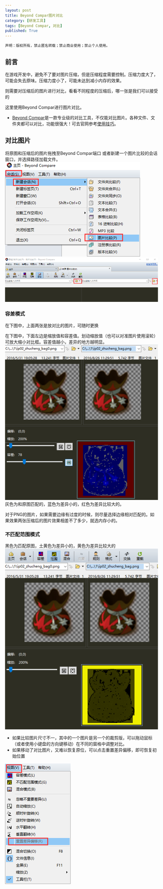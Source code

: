 ```yaml
---
layout: post
title: Beyond Compar图片对比
category: [研发工具]
tags: [Beyond Compar, 对比]
published: True
---
```



`声明：版权所有，禁止匿名转载；禁止商业使用；禁止个人使用。`


## **前言**
在游戏开发中，避免不了要对图片压缩，但是压缩程度需要控制。压缩力度大了，可能会失去原味。压缩力度小了，可能未达到减小内存的效果。

则需要对压缩后的图片进行对比，看看不同程度的压缩后，哪一张是我们可以接受的

这里使用Beyond Compar进行图片对比。

- [Beyond Compar](http://www.beyondcompare.cc/)是一款专业级的对比工具，不仅能对比图片。各种文件、文件夹都可以对比，功能很强大！可去官网参考[使用技巧](http://www.beyondcompare.cc/jiqiao/)。

## **对比图片**
将原图和压缩后的图片拖拽至Beyond Compar端口
或者新建一个图片比较的会话窗口，并选择路径加载文件。
<left>
	<img src="/public/img/Beyond Compar图片对比/01.png">
	<img src="/public/img/Beyond Compar图片对比/02.png"></left>

### **容差模式**
在下图中，上面两张是放对比的图片，可随时更换

在下图中，下面左边是缩放值和容差值。划动缩放值（也可以对准图片使用滚轮）可放大缩小对比框。容差值越小，差异的地方越明显。
<left>
	<img src="/public/img/Beyond Compar图片对比/03.png"></left>
灰色为和原图匹配的，蓝色为差异小的，红色为差异比较大的。

对于PNG的图片，如果需要边缘有过度的时候，则尽量选择边缘相对匹配的。如果效果两张压缩后的图片效果相差不了多少，就选内存小的。

### **不匹配范围模式**
黑色为匹配原图，土黄色为差异小的，黄色为差异比较大的
<left>
	<img src="/public/img/Beyond Compar图片对比/04.png"></left>




- 如果比较图片尺寸不一，其中的一个图片是另一个的裁剪版，可以拖动鼠标（或者使用小键盘的方向键移动）在不同的窗格中调整对比。
- 如果移动了对比图片，又难以恢复原位，可以点击重置差异偏移，即可恢复初始位置
<left>
	<img src="/public/img/Beyond Compar图片对比/05.png"></left>
